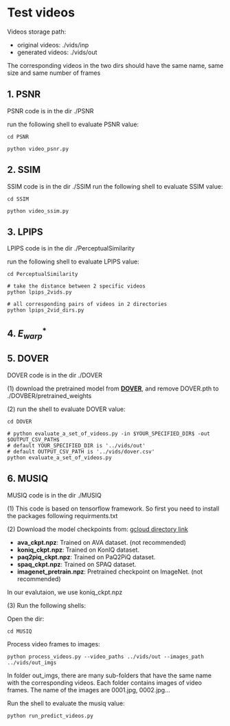 # Test videos

Videos storage path:

+ original  videos: ./vids/inp
+ generated videos: ./vids/out


The corresponding videos in the two dirs should have the same name, same size and same number of frames

## 1. PSNR

PSNR code is in the dir ./PSNR

run the following shell to evaluate PSNR value:

```shell
cd PSNR

python video_psnr.py
```

## 2. SSIM

SSIM code is in the dir ./SSIM
run the following shell to evaluate SSIM value:

```shell
cd SSIM

python video_ssim.py
```

## 3. LPIPS

LPIPS code is in the dir ./PerceptualSimilarity

run the following shell to evaluate LPIPS value:

```shell
cd PerceptualSimilarity

# take the distance between 2 specific videos
python lpips_2vids.py

# all corresponding pairs of videos in 2 directories
python lpips_2vid_dirs.py
```

## 4. $E^*_{warp}$


## 5. DOVER

DOVER code is in the dir ./DOVER

(1) download the pretrained model from [**DOVER**](https://github.com/QualityAssessment/DOVER/releases/download/v0.1.0/DOVER.pth), and remove DOVER.pth to ./DOVBER/pretrained_weights

(2) run the shell to evaluate DOVER value:

```shell
cd DOVER

# python evaluate_a_set_of_videos.py -in $YOUR_SPECIFIED_DIR$ -out $OUTPUT_CSV_PATH$
# default YOUR_SPECIFIED_DIR is '../vids/out'
# default OUTPUT_CSV_PATH is '../vids/dover.csv'
python evaluate_a_set_of_videos.py
```

## 6. MUSIQ

MUSIQ code is in the dir ./MUSIQ

(1) This code is based on tensorflow framework. So first you need to install the packages following requirments.txt

(2) Download the model checkpoints from:
[gcloud directory link](https://console.cloud.google.com/storage/browser/gresearch/musiq)

- **ava_ckpt.npz**: Trained on AVA dataset. (not recommended)
- **koniq_ckpt.npz**: Trained on KonIQ dataset.
- **paq2piq_ckpt.npz**: Trained on PaQ2PiQ dataset.
- **spaq_ckpt.npz**: Trained on SPAQ dataset.
- **imagenet_pretrain.npz**: Pretrained checkpoint on ImageNet. (not recommended)

In our evalutaion, we use koniq_ckpt.npz

(3) Run the following shells:

Open the dir:

```shell
cd MUSIQ
```

Process video frames to images:

```shell
python process_videos.py --video_paths ../vids/out --images_path ../vids/out_imgs
```

In folder out_imgs, there are many sub-folders that have the same name with the corresponding videos. Each folder contains images of video frames. The name of the images are 0001.jpg, 0002.jpg...

Run the shell to evaluate the musiq value:

```shell
python run_predict_videos.py
```
